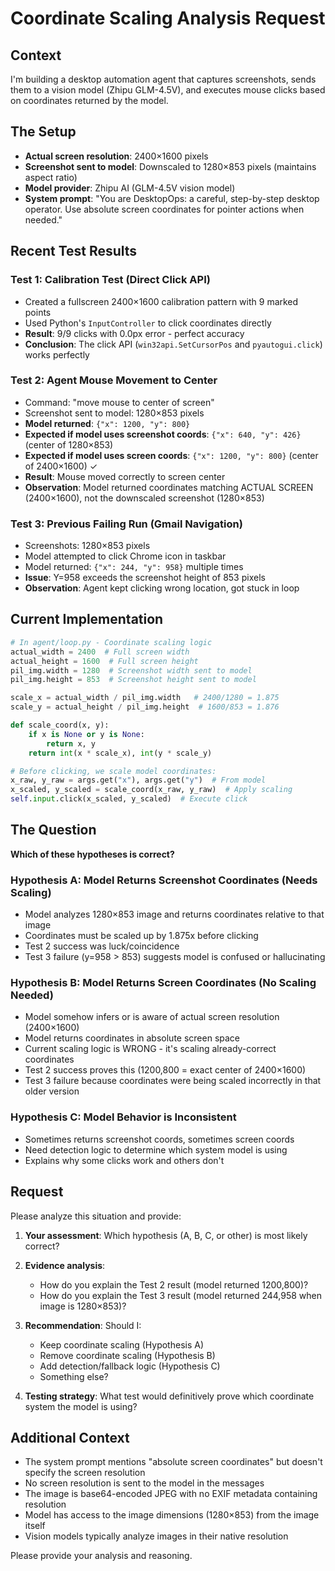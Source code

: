 # Coordinate Scaling Analysis Request

## Context
I'm building a desktop automation agent that captures screenshots, sends them to a vision model (Zhipu GLM-4.5V), and executes mouse clicks based on coordinates returned by the model.

## The Setup
- **Actual screen resolution**: 2400×1600 pixels
- **Screenshot sent to model**: Downscaled to 1280×853 pixels (maintains aspect ratio)
- **Model provider**: Zhipu AI (GLM-4.5V vision model)
- **System prompt**: "You are DesktopOps: a careful, step-by-step desktop operator. Use absolute screen coordinates for pointer actions when needed."

## Recent Test Results

### Test 1: Calibration Test (Direct Click API)
- Created a fullscreen 2400×1600 calibration pattern with 9 marked points
- Used Python's `InputController` to click coordinates directly
- **Result**: 9/9 clicks with 0.0px error - perfect accuracy
- **Conclusion**: The click API (`win32api.SetCursorPos` and `pyautogui.click`) works perfectly

### Test 2: Agent Mouse Movement to Center
- Command: "move mouse to center of screen"
- Screenshot sent to model: 1280×853 pixels
- **Model returned**: `{"x": 1200, "y": 800}`
- **Expected if model uses screenshot coords**: `{"x": 640, "y": 426}` (center of 1280×853)
- **Expected if model uses screen coords**: `{"x": 1200, "y": 800}` (center of 2400×1600) ✓
- **Result**: Mouse moved correctly to screen center
- **Observation**: Model returned coordinates matching ACTUAL SCREEN (2400×1600), not the downscaled screenshot (1280×853)

### Test 3: Previous Failing Run (Gmail Navigation)
- Screenshots: 1280×853 pixels
- Model attempted to click Chrome icon in taskbar
- Model returned: `{"x": 244, "y": 958}` multiple times
- **Issue**: Y=958 exceeds the screenshot height of 853 pixels
- **Observation**: Agent kept clicking wrong location, got stuck in loop

## Current Implementation
```python
# In agent/loop.py - Coordinate scaling logic
actual_width = 2400  # Full screen width
actual_height = 1600  # Full screen height
pil_img.width = 1280  # Screenshot width sent to model
pil_img.height = 853  # Screenshot height sent to model

scale_x = actual_width / pil_img.width   # 2400/1280 = 1.875
scale_y = actual_height / pil_img.height  # 1600/853 = 1.876

def scale_coord(x, y):
    if x is None or y is None:
        return x, y
    return int(x * scale_x), int(y * scale_y)

# Before clicking, we scale model coordinates:
x_raw, y_raw = args.get("x"), args.get("y")  # From model
x_scaled, y_scaled = scale_coord(x_raw, y_raw)  # Apply scaling
self.input.click(x_scaled, y_scaled)  # Execute click
```

## The Question

**Which of these hypotheses is correct?**

### Hypothesis A: Model Returns Screenshot Coordinates (Needs Scaling)
- Model analyzes 1280×853 image and returns coordinates relative to that image
- Coordinates must be scaled up by 1.875x before clicking
- Test 2 success was luck/coincidence
- Test 3 failure (y=958 > 853) suggests model is confused or hallucinating

### Hypothesis B: Model Returns Screen Coordinates (No Scaling Needed)
- Model somehow infers or is aware of actual screen resolution (2400×1600)
- Model returns coordinates in absolute screen space
- Current scaling logic is WRONG - it's scaling already-correct coordinates
- Test 2 success proves this (1200,800 = exact center of 2400×1600)
- Test 3 failure because coordinates were being scaled incorrectly in that older version

### Hypothesis C: Model Behavior is Inconsistent
- Sometimes returns screenshot coords, sometimes screen coords
- Need detection logic to determine which system model is using
- Explains why some clicks work and others don't

## Request

Please analyze this situation and provide:

1. **Your assessment**: Which hypothesis (A, B, C, or other) is most likely correct?

2. **Evidence analysis**: 
   - How do you explain the Test 2 result (model returned 1200,800)?
   - How do you explain the Test 3 result (model returned 244,958 when image is 1280×853)?

3. **Recommendation**: Should I:
   - Keep coordinate scaling (Hypothesis A)
   - Remove coordinate scaling (Hypothesis B)
   - Add detection/fallback logic (Hypothesis C)
   - Something else?

4. **Testing strategy**: What test would definitively prove which coordinate system the model is using?

## Additional Context

- The system prompt mentions "absolute screen coordinates" but doesn't specify the screen resolution
- No screen resolution is sent to the model in the messages
- The image is base64-encoded JPEG with no EXIF metadata containing resolution
- Model has access to the image dimensions (1280×853) from the image itself
- Vision models typically analyze images in their native resolution

Please provide your analysis and reasoning.
